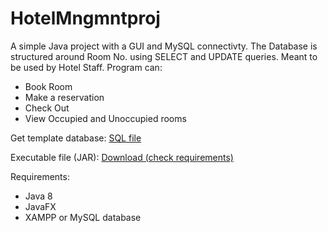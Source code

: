 # HotelMngmntproj

A simple Java project with a GUI and MySQL connectivty. The Database is structured around Room No. using SELECT and UPDATE queries.
Meant to be used by Hotel Staff.
Program can:
* Book Room
* Make a reservation
* Check Out
* View Occupied and Unoccupied rooms

Get template database:
[SQL file](temp_database)

Executable file (JAR):
<a href="out\artifacts\HotelManagemant_jar\HotelManagemant.jar" download>Download (check requirements)</a>

Requirements:
* Java 8
* JavaFX
* XAMPP or MySQL database
